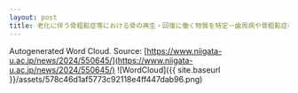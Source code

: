 ```yaml
---
layout: post
title: 老化に伴う骨粗鬆症等における骨の再生・回復に働く物質を特定－歯周病や骨粗鬆症の治療薬開発促進に期待－
---
```

Autogenerated Word Cloud.
Source\: [https://www.niigata-u.ac.jp/news/2024/550645/](https://www.niigata-u.ac.jp/news/2024/550645/)
![WordCloud]({{ site.baseurl }}/assets/578c46d1af5773c92118e4ff447dab96.png)